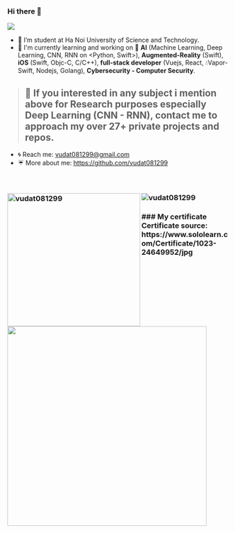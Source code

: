 ### Hi there 👋

<!--
**vudat081299/vudat081299** is a ✨ _special_ ✨ repository because its `README.md` (this file) appears on your GitHub profile.

Here are some ideas to get you started:

- Link emoji on github: https://www.webfx.com/tools/emoji-cheat-sheet/ 

- 🔭 I’m currently working on ...
- 🌱 I’m currently learning ...
- 👯 I’m looking to collaborate on ...
- 🤔 I’m looking for help with ...
- 💬 Ask me about ...
- 📫 How to reach me: ...
- 😄 Pronouns: ...
- ⚡ Fun fact: ...
-->

![](https://komarev.com/ghpvc/?username=your-github-username&style=flat-square)

- :honeybee: I’m student at Ha Noi University of Science and Technology.
- :pig_nose: I'm currently learning and working on :brain: **AI** (Machine Learning, Deep Learning, CNN, RNN on <Python, Swift>), **Augmented-Reality** (Swift), **iOS** (Swift, Objc-C, C/C++), **full-stack developer** (Vuejs, React, :droplet:Vapor-Swift, Nodejs, Golang), **Cybersecurity - Computer Security**.
> ## :rocket: If you interested in any subject i mention above for **Research purposes** especially Deep Learning (CNN - RNN), contact me to approach my **over 27+ private projects and repos**.
- :cyclone: Reach me: <a href="vudat081299@gmail.com" target="_blank">vudat081299@gmail.com</a>
- :umbrella: More about me: <a href="https://github.com/vudat081299" target="_blank">https://github.com/vudat081299</a>
<br/>

<h3 align="left">
  <img align="left" width="300px" src="https://github-readme-stats.vercel.app/api/top-langs/?username=vudat081299&layout=compact&hide=html&layout=compact" alt="vudat081299"/>
  <img align="" src="https://github-readme-stats.vercel.app/api?username=vudat081299&show_icons=true" alt="vudat081299"/>
</h3>

<h3 align="left">
  ### My certificate
  Certificate source: https://www.sololearn.com/Certificate/1023-24649952/jpg
  <!-- ![cert-1023-24649952](https://user-images.githubusercontent.com/55421234/149750560-6fe84e0a-57b0-464a-a2a8-7a149891da58.jpg) -->
  <img width="450px" src="https://user-images.githubusercontent.com/55421234/149750560-6fe84e0a-57b0-464a-a2a8-7a149891da58.jpg">
</h3>

